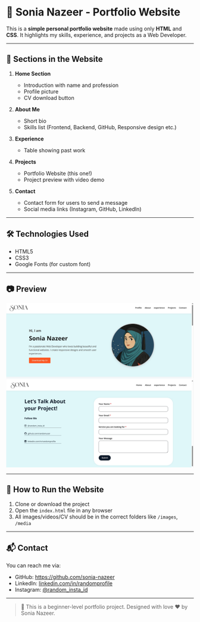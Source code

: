 # 💼 Sonia Nazeer - Portfolio Website

This is a **simple personal portfolio website** made using only **HTML** and **CSS**. It highlights my skills, experience, and projects as a Web Developer.

---

## 📁 Sections in the Website

1. **Home Section**
   - Introduction with name and profession
   - Profile picture
   - CV download button

2. **About Me**
   - Short bio
   - Skills list (Frontend, Backend, GitHub, Responsive design etc.)

3. **Experience**
   - Table showing past work 

4. **Projects**
   - Portfolio Website (this one!)
   - Project preview with video demo

5. **Contact**
   - Contact form for users to send a message
   - Social media links (Instagram, GitHub, LinkedIn)

---

## 🛠️ Technologies Used

- HTML5
- CSS3
- Google Fonts (for custom font)


---

## 📷 Preview

![Portfolio Screenshot](screenshot/profile.jpg)
![Portfolio Screenshot](screenshot/contact-page.jpg)


---

## 📄 How to Run the Website

1. Clone or download the project
2. Open the `index.html` file in any browser
3. All images/videos/CV should be in the correct folders like `/images`, `/media`

---

## 📬 Contact

You can reach me via:

- GitHub: https://github.com/sonia-nazeer
- LinkedIn: [linkedin.com/in/randomprofile](https://linkedin.com/in/randomprofile)
- Instagram: [@random_insta_id](https://instagram.com/random_insta_id)

---

> 🌟 This is a beginner-level portfolio project. Designed with love ❤️ by Sonia Nazeer.
